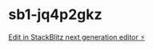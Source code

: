 # sb1-jq4p2gkz

[Edit in StackBlitz next generation editor ⚡️](https://stackblitz.com/~/github.com/RollNo21-crypto/sb1-jq4p2gkz)